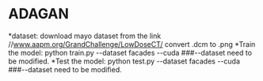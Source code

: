 # ADAGAN
*dataset:
download mayo dataset from the link //www.aapm.org/GrandChallenge/LowDoseCT/
convert .dcm to .png 
*Train the model:
python train.py --dataset facades --cuda ###--dataset need to be modified.
*Test the model:
python test.py --dataset facades --cuda ###--dataset need to be modified.
